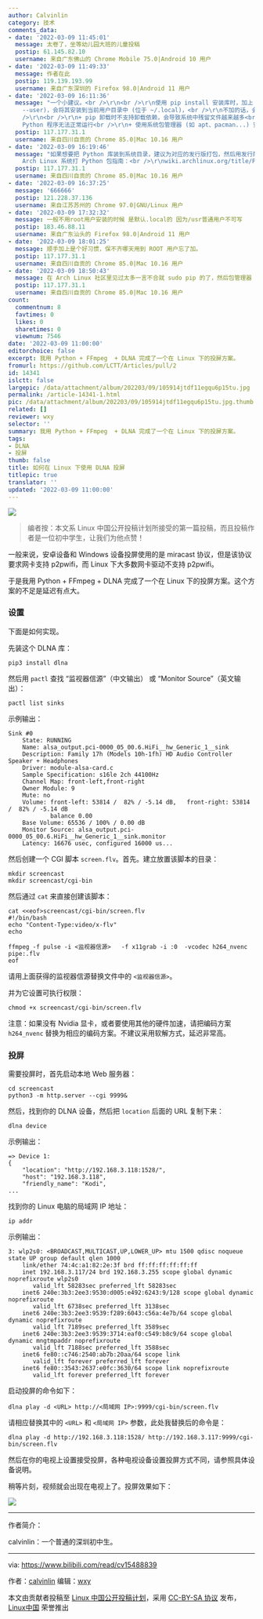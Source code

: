 ```yaml
---
author: Calvinlin
category: 技术
comments_data:
- date: '2022-03-09 11:45:01'
  message: 太卷了，坐等幼儿园大班的儿童投稿
  postip: 61.145.82.10
  username: 来自广东佛山的 Chrome Mobile 75.0|Android 10 用户
- date: '2022-03-09 11:49:33'
  message: 作者在此
  postip: 119.139.193.99
  username: 来自广东深圳的 Firefox 98.0|Android 11 用户
- date: '2022-03-09 16:11:36'
  message: "一个小建议。<br />\r\n<br />\r\n使用 pip install 安装库时，加上 --user 参数 (即: pip install
    --user)，会将其安装到当前用户目录中 (位于 ~/.local)，<br />\r\n不加的话，会安装到系统目录 (位于 /usr)，会有什么后果呢？<br
    />\r\n<br />\r\n+ pip 卸载时不支持卸载依赖，会导致系统中残留文件越来越多<br />\r\n+ 可能会覆盖系统中已有的文件，造成部分
    Python 程序无法正常运行<br />\r\n+ 使用系统包管理器 (如 apt、pacman...) 安装、升级软件包时可能会出错"
  postip: 117.177.31.1
  username: 来自四川自贡的 Chrome 85.0|Mac 10.16 用户
- date: '2022-03-09 16:19:46'
  message: "如果想要把 Python 库装到系统目录，建议为对应的发行版打包，然后用发行版的包管理器进行管理。<br />\r\n<br />\r\n比如
    Arch Linux 系统打 Python 包指南：<br />\r\nwiki.archlinux.org/title/Python_package_guidelines"
  postip: 117.177.31.1
  username: 来自四川自贡的 Chrome 85.0|Mac 10.16 用户
- date: '2022-03-09 16:37:25'
  message: '666666'
  postip: 121.228.37.136
  username: 来自江苏苏州的 Chrome 97.0|GNU/Linux 用户
- date: '2022-03-09 17:32:32'
  message: 一般不用root用户安装的时候 是默认.local的 因为/usr普通用户不可写
  postip: 183.46.88.11
  username: 来自广东汕头的 Firefox 98.0|Android 11 用户
- date: '2022-03-09 18:01:25'
  message: 顺手加上是个好习惯，保不齐哪天用到 ROOT 用户忘了加。
  postip: 117.177.31.1
  username: 来自四川自贡的 Chrome 85.0|Mac 10.16 用户
- date: '2022-03-09 18:50:43'
  message: 在 Arch Linux 社区里见过太多一言不合就 sudo pip 的了，然后包管理器 (pacman) 也跟着出问题。
  postip: 117.177.31.1
  username: 来自四川自贡的 Chrome 85.0|Mac 10.16 用户
count:
  commentnum: 8
  favtimes: 0
  likes: 0
  sharetimes: 0
  viewnum: 7546
date: '2022-03-09 11:00:00'
editorchoice: false
excerpt: 我用 Python + FFmpeg  + DLNA 完成了一个在 Linux 下的投屏方案。
fromurl: https://github.com/LCTT/Articles/pull/2
id: 14341
islctt: false
largepic: /data/attachment/album/202203/09/105914jtdf11egqu6p15tu.jpg
permalink: /article-14341-1.html
pic: /data/attachment/album/202203/09/105914jtdf11egqu6p15tu.jpg.thumb.jpg
related: []
reviewer: wxy
selector: ''
summary: 我用 Python + FFmpeg  + DLNA 完成了一个在 Linux 下的投屏方案。
tags:
- DLNA
- 投屏
thumb: false
title: 如何在 Linux 下使用 DLNA 投屏
titlepic: true
translator: ''
updated: '2022-03-09 11:00:00'
---
```


![](/data/attachment/album/202203/09/105914jtdf11egqu6p15tu.jpg)



> 
> 编者按：本文系 Linux 中国公开投稿计划所接受的第一篇投稿，而且投稿作者是一位初中学生，让我们为他点赞！
> 
> 
> 


一般来说，安卓设备和 Windows 设备投屏使用的是 miracast 协议，但是该协议要求网卡支持 p2pwifi，而 Linux 下大多数网卡驱动不支持 p2pwifi。


于是我用 Python + FFmpeg + DLNA 完成了一个在 Linux 下的投屏方案。这个方案的不足是延迟有点大。


### 设置


下面是如何实现。


先装这个 DLNA 库：



```
pip3 install dlna

```

然后用 `pactl` 查找 “监视器信源”（中文输出） 或 “Monitor Source”（英文输出）：



```
pactl list sinks

```

示例输出：



```
Sink #0
	State: RUNNING
	Name: alsa_output.pci-0000_05_00.6.HiFi__hw_Generic_1__sink
	Description: Family 17h (Models 10h-1fh) HD Audio Controller Speaker + Headphones
	Driver: module-alsa-card.c
	Sample Specification: s16le 2ch 44100Hz
	Channel Map: front-left,front-right
	Owner Module: 9
	Mute: no
	Volume: front-left: 53814 /  82% / -5.14 dB,   front-right: 53814 /  82% / -5.14 dB
	        balance 0.00
	Base Volume: 65536 / 100% / 0.00 dB
	Monitor Source: alsa_output.pci-0000_05_00.6.HiFi__hw_Generic_1__sink.monitor
	Latency: 16676 usec, configured 16000 us...

```

然后创建一个 CGI 脚本 `screen.flv`。首先。建立放置该脚本的目录：



```
mkdir screencast
mkdir screencast/cgi-bin

```

然后通过 `cat` 来直接创建该脚本：



```
cat <<eof>screencast/cgi-bin/screen.flv
#!/bin/bash
echo "Content-Type:video/x-flv"
echo

ffmpeg -f pulse -i <监视器信源>   -f x11grab -i :0  -vcodec h264_nvenc  pipe:.flv
eof

```

请用上面获得的监视器信源替换文件中的 `<监视器信源>`。


并为它设置可执行权限：



```
chmod +x screencast/cgi-bin/screen.flv 

```

注意：如果没有 Nvidia 显卡，或者要使用其他的硬件加速，请把编码方案 `h264_nvenc` 替换为相应的编码方案。不建议采用软解方式，延迟非常高。


### 投屏


需要投屏时，首先启动本地 Web 服务器：



```
cd screencast
python3 -m http.server --cgi 9999&

```

然后，找到你的 DLNA 设备，然后把 `location` 后面的 URL 复制下来：



```
dlna device

```

示例输出：



```
=> Device 1:
{
    "location": "http://192.168.3.118:1528/",
    "host": "192.168.3.118",
    "friendly_name": "Kodi",
...

```

找到你的 Linux 电脑的局域网 IP 地址：



```
ip addr

```

示例输出：



```
3: wlp2s0: <BROADCAST,MULTICAST,UP,LOWER_UP> mtu 1500 qdisc noqueue state UP group default qlen 1000
    link/ether 74:4c:a1:82:2e:3f brd ff:ff:ff:ff:ff:ff
    inet 192.168.3.117/24 brd 192.168.3.255 scope global dynamic noprefixroute wlp2s0
       valid_lft 58283sec preferred_lft 58283sec
    inet6 240e:3b3:2ee3:9530:d005:e492:6243:9/128 scope global dynamic noprefixroute 
       valid_lft 6738sec preferred_lft 3138sec
    inet6 240e:3b3:2ee3:9539:f289:6043:c56a:4e7b/64 scope global dynamic noprefixroute 
       valid_lft 7189sec preferred_lft 3589sec
    inet6 240e:3b3:2ee3:9539:3714:eaf0:c549:b8c9/64 scope global dynamic mngtmpaddr noprefixroute 
       valid_lft 7188sec preferred_lft 3588sec
    inet6 fe80::c746:2540:ab7b:20aa/64 scope link 
       valid_lft forever preferred_lft forever
    inet6 fe80::3543:2637:e0fc:3630/64 scope link noprefixroute 
       valid_lft forever preferred_lft forever

```

启动投屏的命令如下：



```
dlna play -d <URL> http://<局域网 IP>:9999/cgi-bin/screen.flv

```

请相应替换其中的 `<URL>` 和 `<局域网 IP>` 参数，此处我替换后的命令是：



```
dlna play -d http://192.168.3.118:1528/ http://192.168.3.117:9999/cgi-bin/screen.flv

```

然后在你的电视上设置接受投屏，各种电视设备设置投屏方式不同，请参照具体设备说明。


稍等片刻，视频就会出现在电视上了。投屏效果如下：


![](/data/attachment/album/202203/09/105924fhgh0z00k0930sc9.jpg)




---


作者简介：


calvinlin：一个普通的深圳初中生。




---


via: <https://www.bilibili.com/read/cv15488839>


作者：[calvinlin](https://space.bilibili.com/525982547) 编辑：[wxy](https://github.com/wxy)


本文由贡献者投稿至 [Linux 中国公开投稿计划](https://github.com/LCTT/Articles/)，采用 [CC-BY-SA 协议](https://creativecommons.org/licenses/by-sa/4.0/deed.zh) 发布，[Linux中国](https://linux.cn/) 荣誉推出